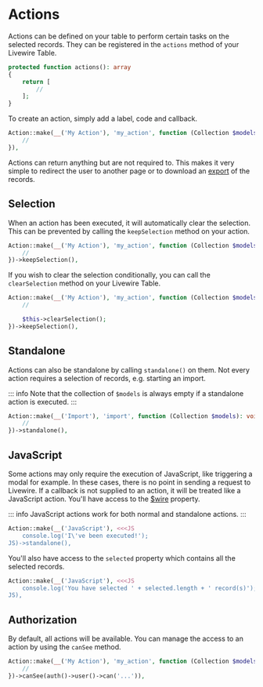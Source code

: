 # Actions

Actions can be defined on your table to perform certain tasks on the selected records. They can be registered in
the `actions` method of your Livewire Table.

```php
protected function actions(): array
{
    return [
        //
    ];
}
```

To create an action, simply add a label, code and callback.

```php
Action::make(__('My Action'), 'my_action', function (Collection $models): void {
    //
}),
```

Actions can return anything but are not required to. This makes it very simple to redirect the user to another page or to download an [export](/usage/exports) of the records.

## Selection

When an action has been executed, it will automatically clear the selection. This can be prevented by calling the `keepSelection` method on your action.

```php
Action::make(__('My Action'), 'my_action', function (Collection $models): void {
    //
})->keepSelection(),
```

If you wish to clear the selection conditionally, you can call the `clearSelection` method on your Livewire Table.

```php
Action::make(__('My Action'), 'my_action', function (Collection $models): void {
    //

    $this->clearSelection();
})->keepSelection(),
```

## Standalone

Actions can also be standalone by calling `standalone()` on them. Not every action requires a selection of
records, e.g. starting an import.

::: info
Note that the collection of `$models` is always empty if a standalone action is executed.
:::

```php
Action::make(__('Import'), 'import', function (Collection $models): void {
    //
})->standalone(),
```

## JavaScript

Some actions may only require the execution of JavaScript, like triggering a modal for example. In these cases, there is no point in sending a request to Livewire. If a callback is not supplied to an action, it will be treated like a JavaScript action. You'll have access to the [$wire](https://livewire.laravel.com/docs/javascript#the-wire-object) property.

::: info
JavaScript actions work for both normal and standalone actions.
:::

```php
Action::make(__('JavaScript'), <<<JS
    console.log('I\'ve been executed!');
JS)->standalone(),
```

You'll also have access to the `selected` property which contains all the selected records.

```php
Action::make(__('JavaScript'), <<<JS
    console.log('You have selected ' + selected.length + ' record(s)');
JS),
```

## Authorization

By default, all actions will be available. You can manage the access to an action by using the `canSee` method.

```php
Action::make(__('My Action'), 'my_action', function (Collection $models): void {
    //
})->canSee(auth()->user()->can('...')),
```
